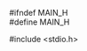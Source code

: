 #ifndef MAIN_H                                                   
#define MAIN_H                                                   
                                                                 
#include <stdio.h> 

